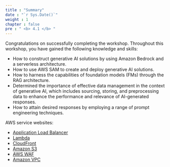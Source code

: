 ```yaml
---
title : "Summary"
date : "`r Sys.Date()`"
weight : 1
chapter : false
pre : " <b> 4.1 </b> "
---
```


Congratulations on successfully completing the workshop. Throughout this workshop, you have gained the following knowledge and skills:

- How to construct generative AI solutions by using Amazon Bedrock and a serverless architecture.
- How to use AWS SAM to create and deploy generative AI solutions.
- How to harness the capabilities of foundation models (FMs) through the RAG architecture.
- Determined the importance of effective data management in the context of generative AI, which includes sourcing, storing, and preprocessing data to enhance the performance and relevance of AI-generated responses.
- How to attain desired responses by employing a range of prompt engineering techniques.


AWS service websites:
- [Application Load Balancer](https://aws.amazon.com/es/elasticloadbalancing/application-load-balancer/)
- [Lambda](https://aws.amazon.com/en/lambda/)
- [CloudFront](https://aws.amazon.com/en/cloudfront/)
- [Amazon S3](https://aws.amazon.com/en/s3/)
- [AWS WAF](https://aws.amazon.com/en/waf/)
- [Amazon VPC](https://aws.amazon.com/en/vpc/)